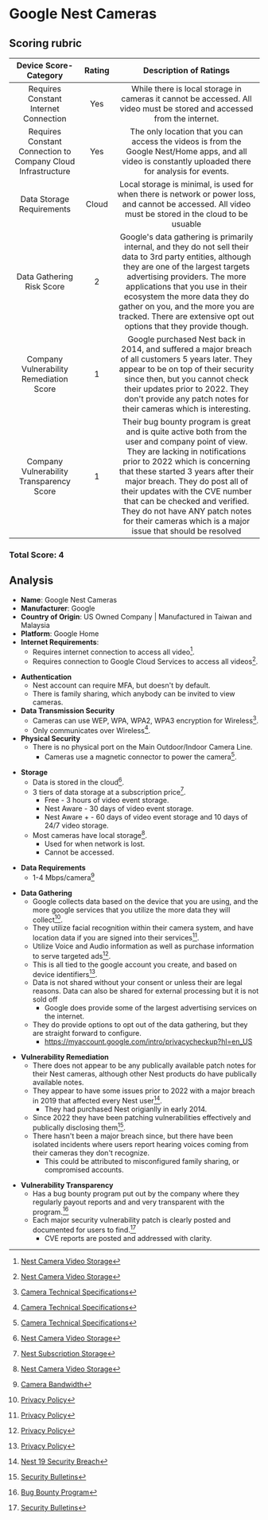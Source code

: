 # Google Nest Cameras

## Scoring rubric
| Device Score-Category |  Rating | Description of Ratings | 
| :---: | :---: | :---: | 
| Requires Constant Internet Connection | Yes | While there is local storage in cameras it cannot be accessed.  All video must be stored and accessed from the internet. |
| Requires Constant Connection to Company Cloud Infrastructure | Yes | The only location that you can access the videos is from the Google Nest/Home apps, and all video is constantly uploaded there for analysis for events. |
| Data Storage Requirements | Cloud | Local storage is minimal, is used for when there is network or power loss, and cannot be accessed.  All video must be stored in the cloud to be usuable |
| Data Gathering Risk Score | 2 | Google's data gathering is primarily internal, and they do not sell their data to 3rd party entities, although they are one of the largest targets advertising providers.  The more applications that you use in their ecosystem the more data they do gather on you, and the more you are tracked.  There are extensive opt out options that they provide though. |
| Company Vulnerability Remediation Score | 1 | Google purchased Nest back in 2014, and suffered a major breach of all customers 5 years later.  They appear to be on top of their security since then, but you cannot check their updates prior to 2022.  They don't provide any patch notes for their cameras which is interesting. |
| Company Vulnerability Transparency Score | 1 | Their bug bounty program is great and is quite active both from the user and company point of view.  They are lacking in notifications prior to 2022 which is concerning that these started 3 years after their major breach.  They do post all of their updates with the CVE number that can be checked and verified.  They do not have ANY patch notes for their cameras which is a major issue that should be resolved | 

### Total Score: 4

## Analysis
- **Name**: Google Nest Cameras
- **Manufacturer**: Google
- **Country of Origin**: US Owned Company | Manufactured in Taiwan and Malaysia
- **Platform**: Google Home
- **Internet Requirements**:
    - Requires internet connection to access all video[^1].
    - Requires connection to Google Cloud Services to access all videos[^1].  
[^1]: [Nest Camera Video Storage](https://support.google.com/googlenest/answer/9242083)
- **Authentication**
    - Nest account can require MFA, but doesn't by default.
    - There is family sharing, which anybody can be invited to view cameras.
- **Data Transmission Security**
    - Cameras can use WEP, WPA, WPA2, WPA3 encryption for Wireless[^2].
    - Only communicates over Wireless[^2].
- **Physical Security**
    - There is no physical port on the Main Outdoor/Indoor Camera Line.
      - Cameras use a magnetic connector to power the camera[^2].  
[^2]: [Camera Technical Specifications](https://support.google.com/googlenest/answer/9259110?hl=en#zippy=%2Cnest-cam-outdoor-or-indoor-battery)
- **Storage**
    - Data is stored in the cloud[^1].
    - 3 tiers of data storage at a subscription price[^3].
        - Free - 3 hours of video event storage.
        - Nest Aware - 30 days of video event storage.
        - Nest Aware + - 60 days of video event storage and 10 days of 24/7 video storage.
    - Most cameras have local storage[^1].
        - Used for when network is lost.
        - Cannot be accessed.
[^3]: [Nest Subscription Storage](https://support.google.com/googlenest/answer/9681538/#3-hour-ebr)
- **Data Requirements**
    - 1-4 Mbps/camera[^4]  
[^4]: [Camera Bandwidth](https://support.google.com/googlenest/answer/9245832#zippy=%2Cupload-bandwidth-used-by-cameras-and-doorbells%2Cnest-cam-battery-and-nest-cam-wired)
- **Data Gathering**
  - Google collects data based on the device that you are using, and the more google services that you utilize the more data they will collect[^5].
  - They utilize facial recognition within their camera system, and have location data if you are signed into their services[^5].
  - Utilize Voice and Audio information as well as purchase information to serve targeted ads[^5].
  - This is all tied to the google account you create, and based on device identifiers[^5].
  - Data is not shared without your consent or unless their are legal reasons.  Data can also be shared for external processing but it is not sold off
    - Google does provide some of the largest advertising services on the internet.
  - They do provide options to opt out of the data gathering, but they are straight forward to configure.
    - https://myaccount.google.com/intro/privacycheckup?hl=en_US
[^5]: [Privacy Policy](https://policies.google.com/privacy?hl=en0)
- **Vulnerability Remediation**
  - There does not appear to be any publically available patch notes for their Nest cameras, although other Nest products do have publically available notes.
  - They appear to have some issues prior to 2022 with a major breach in 2019 that affected every Nest user[^6].
    - They had purchased Nest origianlly in early 2014.
  - Since 2022 they have been patching vulnerabilities effectively and publically disclosing them[^7].
  - There hasn't been a major breach since, but there have been isolated incidents where users report hearing voices coming from their cameras they don't recognize.
    - This could be attributed to misconfigured family sharing, or compromised accounts.  
[^6]: [Nest 19 Security Breach](https://www.popularmechanics.com/technology/security/a26214078/google-nest-hack-warning/)
[^7]: [Security Bulletins](https://support.google.com/product-documentation/topic/12823571?hl=en&ref_topic=12974021&sjid=4997332173582231755-NC)
- **Vulnerability Transparency**
  - Has a bug bounty program put out by the company where they regularly payout reports and and very transparent with the program.[^8]
  - Each major security vulnerability patch is clearly posted and documented for users to find.[^7]
    - CVE reports are posted and addressed with clarity.
[^8]: [Bug Bounty Program](https://bughunters.google.com/about/rules/android-friends/6171833274204160/android-and-google-devices-security-reward-program-rules)

